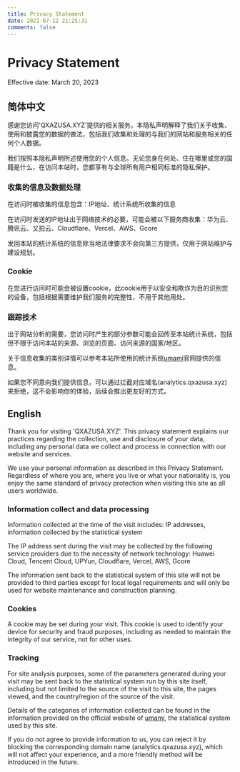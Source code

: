 ```yaml
---
title: Privacy Statement
date: 2021-07-12 21:25:31
comments: false
---
```

# Privacy Statement
Effective date: March 20, 2023
## 简体中文
感谢您访问'QXAZUSA.XYZ'提供的相关服务。本隐私声明解释了我们关于收集、使用和披露您的数据的做法，包括我们收集和处理的与我们​​的网站和服务相关的任何个人数据。

我们按照本隐私声明所述使用您的个人信息。无论您身在何处、住在哪里或您的国籍是什么，在访问本站时，您都享有与全球所有用户相同标准的隐私保护。

### 收集的信息及数据处理

在访问时被收集的信息包含：IP地址、统计系统所收集的信息

在访问时发送的IP地址出于网络技术的必要，可能会被以下服务商收集：华为云、腾讯云、又拍云、Cloudflare、Vercel、AWS、Gcore

发回本站的统计系统的信息除当地法律要求不会向第三方提供，仅用于网站维护与建设规划。

### Cookie 
在您进行访问时可能会被设置cookie，此cookie用于以安全和欺诈为目的识别您的设备，包括根据需要维护我们服务的完整性，不用于其他用处。

### 跟踪技术
出于网站分析的需要，您访问时产生的部分参数可能会回传至本站统计系统，包括但不限于访问本站的来源、浏览的页面、访问来源的国家/地区。

关于信息收集的类别详情可以参考本站所使用的统计系统[umami](https://umami.is/)官网提供的信息。

如果您不同意向我们提供信息，可以通过拦截对应域名(analytics.qxazusa.xyz)来拒绝，这不会影响你的体验，后续会推出更友好的方式。



## English
Thank you for visiting 'QXAZUSA.XYZ'. This privacy statement explains our practices regarding the collection, use and disclosure of your data, including any personal data we collect and process in connection with our website and services.

We use your personal information as described in this Privacy Statement. Regardless of where you are, where you live or what your nationality is, you enjoy the same standard of privacy protection when visiting this site as all users worldwide.

### Information collect and data processing

Information collected at the time of the visit includes: IP addresses, information collected by the statistical system

The IP address sent during the visit may be collected by the following service providers due to the necessity of network technology: Huawei Cloud, Tencent Cloud, UPYun, Cloudflare, Vercel, AWS, Gcore

The information sent back to the statistical system of this site will not be provided to third parties except for local legal requirements and will only be used for website maintenance and construction planning.
### Cookies 
A cookie may be set during your visit. This cookie is used to identify your device for security and fraud purposes, including as needed to maintain the integrity of our service, not for other uses.

### Tracking
For site analysis purposes, some of the parameters generated during your visit may be sent back to the statistical system run by this site itself, including but not limited to the source of the visit to this site, the pages viewed, and the country/region of the source of the visit.

Details of the categories of information collected can be found in the information provided on the official website of [umami](https://umami.is/), the statistical system used by this site.

If you do not agree to provide information to us, you can reject it by blocking the corresponding domain name (analytics.qxazusa.xyz), which will not affect your experience, and a more friendly method will be introduced in the future.